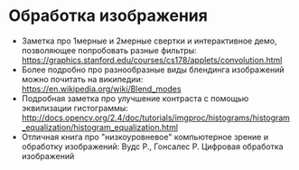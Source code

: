 # Обработка изображения

- Заметка про 1мерные и 2мерные свертки и интерактивное демо, позволяющее попробовать разные фильтры: https://graphics.stanford.edu/courses/cs178/applets/convolution.html
- Более подробно про разнообразные виды блендинга изображений можно почитать на википедии: https://en.wikipedia.org/wiki/Blend_modes
- Подробная заметка про улучшение контраста с помощью эквилизации гистограммы: http://docs.opencv.org/2.4/doc/tutorials/imgproc/histograms/histogram_equalization/histogram_equalization.html
- Отличная книга про "низкоуровневое" компьютерное зрение и обработку изображений: Вудс Р., Гонсалес Р. Цифровая обработка изображений
